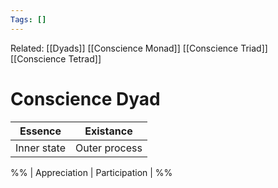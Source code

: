 ```yaml
---
Tags: []
---
```

Related: [[Dyads]] [[Conscience Monad]] [[Conscience Triad]] [[Conscience Tetrad]]
# Conscience Dyad

| Essence | Existance |
|---|---|
| Inner state | Outer process |


%%
| Appreciation | Participation |
%%